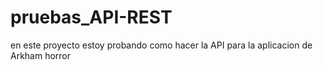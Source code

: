 # pruebas_API-REST
en este proyecto estoy probando como hacer la API para la aplicacion de Arkham horror
